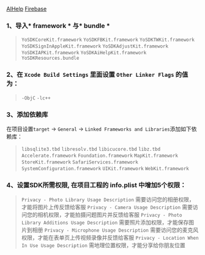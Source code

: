 [AIHelp](https://docs.aihelp.net/zh/docs/integrating/iOS/)
[Firebase](https://firebase.google.com/docs/ios/setup)

### 1、导入* framework * 与* bundle *
>`YoSDKCoreKit.framework`
 `YoSDKFBKit.framework`
 `YoSDKTWKit.framework`
 `YoSDKSignInAppleKit.framework`
 `YoSDKAdjustKit.framework`
 `YoSDKIAPKit.framework`
 `YoSDKAiHelpKit.framework`
 `YoSDKResources.bundle`
### 2、在 `Xcode Build Settings` 里面设置 `Other Linker Flags` 的值为：
>`-ObjC`
 `-lc++`

### 3、添加依赖库
在项目设置`target` -> `General` -> `Linked Frameworks and Libraries`添加如下依赖库：
>`libsqlite3.tbd`
 ​`libresolv.tbd`
 `libicucore.tbd`
 `libz.tbd`
 `Accelerate.framework`
 `Foundation.framework`
 `MapKit.framework`
 `StoreKit.framework`
 `SafariServices.framework`
 `SystemConfiguration.framework`
 `UIKit.framework`
 `​WebKit.framework`
### 4、设置SDK所需权限, 在项目工程的 info.plist 中增加5个权限：
>`Privacy - Photo Library Usage Description` 需要访问您的相册权限，才能将图片上传反馈给客服
 `Privacy - Camera Usage Description` 需要访问您的相机权限，才能拍摄问题图片并反馈给客服
 `Privacy - Photo Library Additions Usage Description` 需要照片添加权限，才能保存图片到相册
 `Privacy - Microphone Usage Description` 需要访问您的麦克风权限，才能在表单页上传视频录像并反馈给客服
 `Privacy - Location When In Use Usage Description` 需地理位置权限，才能分享给你朋友位置
